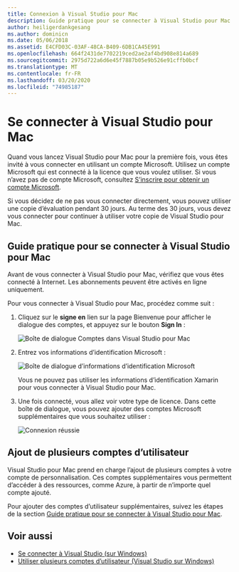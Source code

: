 ```yaml
---
title: Connexion à Visual Studio pour Mac
description: Guide pratique pour se connecter à Visual Studio pour Mac
author: heiligerdankgesang
ms.author: dominicn
ms.date: 05/06/2018
ms.assetid: E4CFD03C-03AF-48CA-B409-6DB1CA45E991
ms.openlocfilehash: 664f2431de7702219ced2ae2af4bd908e814a689
ms.sourcegitcommit: 2975d722a6d6e45f7887b05e9b526e91cffb0bcf
ms.translationtype: MT
ms.contentlocale: fr-FR
ms.lasthandoff: 03/20/2020
ms.locfileid: "74985187"
---
```

# <a name="sign-in-to-visual-studio-for-mac"></a>Se connecter à Visual Studio pour Mac

Quand vous lancez Visual Studio pour Mac pour la première fois, vous êtes invité à vous connecter en utilisant un compte Microsoft. Utilisez un compte Microsoft qui est connecté à la licence que vous voulez utiliser. Si vous n’avez pas de compte Microsoft, consultez [S’inscrire pour obtenir un compte Microsoft](https://support.microsoft.com/instantanswers/d18cc497-d839-cf50-dea8-f99c95f2bd16/sign-up-for-a-microsoft-account).

Si vous décidez de ne pas vous connecter directement, vous pouvez utiliser une copie d’évaluation pendant 30 jours. Au terme des 30 jours, vous devez vous connecter pour continuer à utiliser votre copie de Visual Studio pour Mac.

## <a name="how-to-sign-in-to-visual-studio-for-mac"></a>Guide pratique pour se connecter à Visual Studio pour Mac

Avant de vous connecter à Visual Studio pour Mac, vérifiez que vous êtes connecté à Internet. Les abonnements peuvent être activés en ligne uniquement.

Pour vous connecter à Visual Studio pour Mac, procédez comme suit :

1. Cliquez sur le **signe en** lien sur la page Bienvenue pour afficher le dialogue des comptes, et appuyez sur le bouton **Sign In** :

    ![Boîte de dialogue Comptes dans Visual Studio pour Mac](media/signing-in-image12.png)

2. Entrez vos informations d’identification Microsoft :

    ![Boîte de dialogue d’informations d’identification Microsoft](media/signing-in-image13.png)

    Vous ne pouvez pas utiliser les informations d’identification Xamarin pour vous connecter à Visual Studio pour Mac.

3. Une fois connecté, vous allez voir votre type de licence. Dans cette boîte de dialogue, vous pouvez ajouter des comptes Microsoft supplémentaires que vous souhaitez utiliser :

    ![Connexion réussie](media/signing-in-image14.png)

## <a name="adding-multiple-user-accounts"></a>Ajout de plusieurs comptes d’utilisateur

Visual Studio pour Mac prend en charge l’ajout de plusieurs comptes à votre compte de personnalisation. Ces comptes supplémentaires vous permettent d’accéder à des ressources, comme Azure, à partir de n’importe quel compte ajouté.

Pour ajouter des comptes d’utilisateur supplémentaires, suivez les étapes de la section [Guide pratique pour se connecter à Visual Studio pour Mac](#how-to-sign-in-to-visual-studio-for-mac).

## <a name="see-also"></a>Voir aussi

- [Se connecter à Visual Studio (sur Windows)](/visualstudio/ide/signing-in-to-visual-studio)
- [Utiliser plusieurs comptes d’utilisateur (Visual Studio sur Windows)](/visualstudio/ide/work-with-multiple-user-accounts)